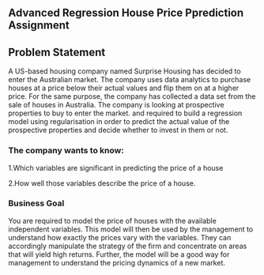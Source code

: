 ## Advanced Regression House Price Pprediction Assignment
## Problem Statement 
A US-based housing company named Surprise Housing has decided to enter the Australian market. The company uses data analytics to purchase houses at a price below their actual values and flip them on at a higher price. For the same purpose, the company has collected a data set from the sale of houses in Australia. The company is looking at prospective properties to buy to enter the market. and required to build a regression model using regularisation in order to predict the actual value of the prospective properties and decide whether to invest in them or not.

### The company wants to know:
1.Which variables are significant in predicting the price of a house

2.How well those variables describe the price of a house.

### Business Goal 
You are required to model the price of houses with the available independent variables. This model will then be used by the management to understand how exactly the prices vary with the variables. They can accordingly manipulate the strategy of the firm and concentrate on areas that will yield high returns. Further, the model will be a good way for management to understand the pricing dynamics of a new market.


